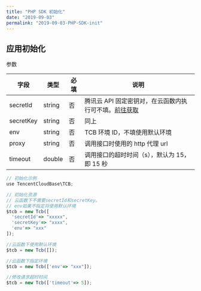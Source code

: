 ```yaml
---
title: "PHP SDK 初始化"
date: "2019-09-03"
permalink: "2019-09-03-PHP-SDK-init"
---
```


## 应用初始化

参数

| 字段      | 类型   | 必填 | 说明                                                                                                |
| --------- | ------ | ---- | --------------------------------------------------------------------------------------------------- |
| secretId  | string | 否   | 腾讯云 API 固定密钥对，在云函数内执行可不填。[前往获取](https://console.cloud.tencent.com/cam/capi) |
| secretKey | string | 否   | 同上                                                                                                |
| env       | string | 否   | TCB 环境 ID，不填使用默认环境                                                                       |
| proxy     | string | 否   | 调用接口时使用的 http 代理 url                                                                      |
| timeout   | double | 否   | 调用接口的超时时间（s），默认为 15，即 15 秒                                                        |

```javascript
// 初始化示例
use TencentCloudBase\TCB;

// 初始化资源
// 云函数下不需要secretId和secretKey。
// env如果不指定将使用默认环境
$tcb = new Tcb([
  'secretId'=> "xxxxx",
  'secretKey'=> "xxxx",
  'env'=> "xxx"
]);

//云函数下使用默认环境
$tcb = new Tcb([]);

//云函数下指定环境
$tcb = new Tcb(['env'=> "xxx"]);

//修改请求超时时间
$tcb = new Tcb(['timeout'=> 5]);

```
